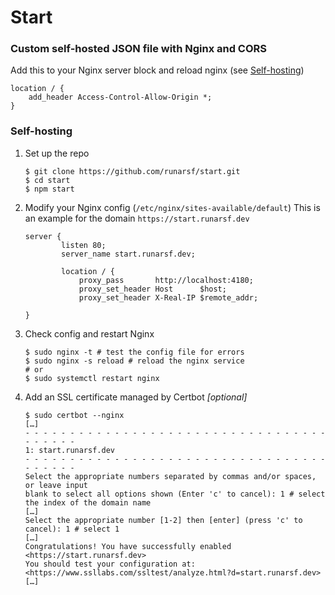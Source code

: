 # Start

### Custom self-hosted JSON file with Nginx and CORS
Add this to your Nginx server block and reload nginx (see [Self-hosting](https://github.com/runarsf/start#Self-hosting))
  ```nginx
  location / {
      add_header Access-Control-Allow-Origin *;
  }
  ```

### Self-hosting
1. Set up the repo
    ```shell
    $ git clone https://github.com/runarsf/start.git
    $ cd start
    $ npm start
    ```
2. Modify your Nginx config (`/etc/nginx/sites-available/default`)
This is an example for the domain `https://start.runarsf.dev`
    ```nginx
    server {
            listen 80;
            server_name start.runarsf.dev;

            location / {
                proxy_pass       http://localhost:4180;
                proxy_set_header Host      $host;
                proxy_set_header X-Real-IP $remote_addr;
                      
    }
    ```
3. Check config and restart Nginx
    ```shell
    $ sudo nginx -t # test the config file for errors
    $ sudo nginx -s reload # reload the nginx service
    # or
    $ sudo systemctl restart nginx
    ```
4. Add an SSL certificate managed by Certbot *[optional]*
    ```shell
    $ sudo certbot --nginx
    […]
    - - - - - - - - - - - - - - - - - - - - - - - - - - - - - - - - - - - - - - - -
    1: start.runarsf.dev
    - - - - - - - - - - - - - - - - - - - - - - - - - - - - - - - - - - - - - - - -
    Select the appropriate numbers separated by commas and/or spaces, or leave input
    blank to select all options shown (Enter 'c' to cancel): 1 # select the index of the domain name
    […]
    Select the appropriate number [1-2] then [enter] (press 'c' to cancel): 1 # select 1
    […]
    Congratulations! You have successfully enabled <https://start.runarsf.dev>
    You should test your configuration at:
    <https://www.ssllabs.com/ssltest/analyze.html?d=start.runarsf.dev>
    […]
    ```